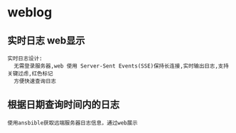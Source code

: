 # weblog
实时日志 web显示
-----------------------------------  
    实时日志设计: 
      无需登录服务器,web 使用 Server-Sent Events(SSE)保持长连接,实时输出日志,支持关键过虑,红色标记
      方便快速查询日志
根据日期查询时间内的日志
-----------------------------------
    使用ansbible获取远端服务器日志信息，通过web展示
      
      

